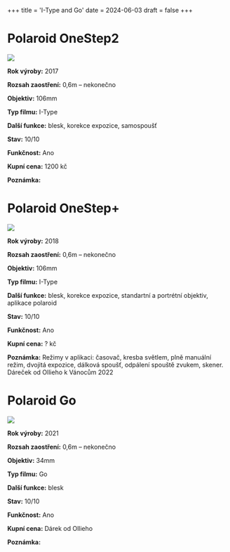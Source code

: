 +++
title = 'I-Type and Go'
date = 2024-06-03
draft = false
+++

# Polaroid OneStep2

![](polaroid_onestep2.jpg)

**Rok výroby:**	2017
    
**Rozsah zaostření:**	0,6m – nekonečno

**Objektiv:**	106mm 
    
**Typ filmu:**	I-Type

**Další funkce:**	blesk, korekce expozice, samospoušť
    
**Stav:**	10/10

**Funkčnost:**	Ano

**Kupní cena:**	1200 kč
    
**Poznámka:**	



# Polaroid OneStep+

![](polaroid_onestep+.jpg)

**Rok výroby:**	2018
    
**Rozsah zaostření:**	0,6m – nekonečno

**Objektiv:**	106mm 
    
**Typ filmu:**	I-Type

**Další funkce:**	blesk, korekce expozice, standartní a portrétní objektiv, aplikace polaroid

**Stav:**	10/10

**Funkčnost:**	Ano

**Kupní cena:**	? kč

**Poznámka:**	Režimy v aplikaci: časovač, kresba světlem, plně manuální režim, dvojitá expozice, dálková spoušť, odpálení spouště zvukem, skener.
Dáreček od Ollieho k Vánocům 2022

# Polaroid Go

![](polaroid_go.jpg)

**Rok výroby:**	2021
    
**Rozsah zaostření:**	0,6m – nekonečno

**Objektiv:**	34mm 
    
**Typ filmu:**	Go

**Další funkce:**	blesk

**Stav:**	10/10

**Funkčnost:**	Ano

**Kupní cena:**	Dárek od Ollieho

**Poznámka:**		